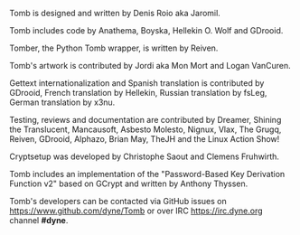 
Tomb is designed and written by Denis Roio aka Jaromil.

Tomb includes code by Anathema, Boyska, Hellekin O. Wolf and GDrooid.

Tomber, the Python Tomb wrapper, is written by Reiven.

Tomb's artwork is contributed by Jordi aka Mon Mort and Logan VanCuren.

Gettext internationalization and Spanish translation is contributed by
GDrooid, French translation by Hellekin, Russian translation by fsLeg,
German translation by x3nu.

Testing, reviews and documentation are contributed by Dreamer, Shining
the Translucent, Mancausoft, Asbesto Molesto, Nignux, Vlax, The Grugq,
Reiven, GDrooid, Alphazo, Brian May, TheJH and the Linux Action Show!

Cryptsetup was developed by Christophe Saout and Clemens Fruhwirth.

Tomb includes an implementation of the "Password-Based Key Derivation
Function v2" based on GCrypt and written by Anthony Thyssen.

Tomb's developers can be contacted via GitHub issues on
https://www.github.com/dyne/Tomb or over IRC https://irc.dyne.org
channel **#dyne**.
